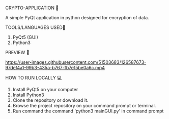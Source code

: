 CRYPTO-APPLICATION 📱

A simple PyQt application in python designed for encryption of data.



TOOLS/LANGUAGES USED📱

1. PyQt5 (GUI)
2. Python3



PREVIEW 🚀



https://user-images.githubusercontent.com/51503683/126587673-97def4a1-99b3-435a-b767-fb7e15be0a6c.mp4





HOW TO RUN LOCALLY 💻

1. Install PyQt5 on your computer
2. Install Python3
3. Clone the repository or download it.
4. Browse the project repository on your command prompt or terminal.
5. Run command the command 'python3 mainGUI.py' in command prompt
